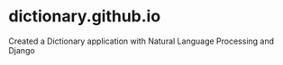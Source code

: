 # dictionary.github.io
Created a Dictionary application with Natural Language Processing and Django

